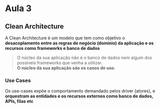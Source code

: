 # Aula 3

## Clean Architecture

A Clean Architecture é um modelo que tem como objetivo o **desacoplamento entre as regras de negócio (domínio) da aplicação e os recursos como frameworks e banco de dados**

> O núcleo da sua aplicação não é o banco de dados nem algum dos possíveis frameworks que venha a utilizar. <br/> **O núcleo da sua aplicação são os casos de uso**.

### Use Cases

Os use-cases expõe o comportamento demandado pelos driver (atores), e **orquestram as entidades e os recursos externos como banco de dados, APIs, filas etc**
